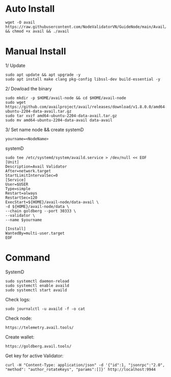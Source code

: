 # Auto Install

    wget -O avail https://raw.githubusercontent.com/NodeValidatorVN/GuideNode/main/Avail/avail && chmod +x avail && ./avail

# Manual Install

1/ Update

    sudo apt update && apt upgrade -y
    sudo apt install make clang pkg-config libssl-dev build-essential -y

2/ Dowload the binary

    sudo mkdir -p $HOME/avail-node && cd $HOME/avail-node
    sudo wget https://github.com/availproject/avail/releases/download/v1.8.0.0/amd64-ubuntu-2204-data-avail.tar.gz
    sudo tar xvzf amd64-ubuntu-2204-data-avail.tar.gz
    sudo mv amd64-ubuntu-2204-data-avail data-avail

3/ Set name node && create systemD

    yourname=<NodeName>

systemD

    sudo tee /etc/systemd/system/availd.service > /dev/null << EOF
    [Unit]
    Description=Avail Validator
    After=network.target
    StartLimitIntervalSec=0
    [Service]
    User=$USER
    Type=simple
    Restart=always
    RestartSec=120
    ExecStart=${HOME}/avail-node/data-avail \
    -d ${HOME}/avail-node/data \
    --chain goldberg --port 30333 \
    --validator \
    --name $yourname

    [Install]
    WantedBy=multi-user.target
    EOF

# Command

SystemD

    sudo systemctl daemon-reload
    sudo systemctl enable availd
    sudo systemctl start availd


Check logs:

    sudo journalctl -u availd -f -o cat

Check node:

    https://telemetry.avail.tools/

Create wallet:

    https://goldberg.avail.tools/

Get key for active Validator:

    curl -H "Content-Type: application/json" -d '{"id":1, "jsonrpc":"2.0", "method": "author_rotateKeys", "params":[]}' http://localhost:9944
